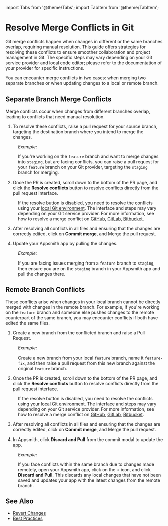 import Tabs from '@theme/Tabs';
import TabItem from '@theme/TabItem';

# Resolve Merge Conflicts in Git

Git merge conflicts happen when changes in different or the same branches overlap, requiring manual resolution. This guide offers strategies for resolving these conflicts to ensure smoother collaboration and project management in Git. The specific steps may vary depending on your Git service provider and local code editor; please refer to the documentation of your provider for specific instructions.

You can encounter merge conflicts in two cases: when merging two separate branches or when updating changes to a local or remote branch.

## Separate Branch Merge Conflicts

Merge conflicts occur when changes from different branches overlap, leading to conflicts that need manual resolution.

<ZoomImage src="/img/branch-issue-1.png" alt="" caption=""/>

1. To resolve these conflicts, raise a pull request for your source branch, targeting the destination branch where you intend to merge the changes.


<dd>

*Example:*

If you're working on the `feature` branch and want to merge changes into `staging`, but are facing conflicts, you can raise a pull request for your `feature` branch on your Git provider, targeting the `staging` branch for merging.

</dd>

 2. Once the PR is created, scroll down to the bottom of the PR page, and click the **Resolve conflicts** button to resolve conflicts directly from the pull request interface.


<dd>


If the resolve button is disabled, you need to resolve the conflicts using your [local Git environment](https://docs.github.com/en/pull-requests/collaborating-with-pull-requests/addressing-merge-conflicts/resolving-a-merge-conflict-using-the-command-line). The interface and steps may vary depending on your Git service provider. For more information, see how to resolve a merge conflict on [GitHub](https://docs.github.com/en/pull-requests/collaborating-with-pull-requests/addressing-merge-conflicts/resolving-a-merge-conflict-on-github), [GitLab](https://docs.gitlab.com/ee/user/project/merge_requests/conflicts.html#methods-of-resolving-conflicts), [Bitbucket](https://support.atlassian.com/bitbucket-cloud/docs/resolve-merge-conflicts/).

<ZoomImage src="/img/conflicts-git-ui.png" alt="" caption=""/>

</dd>

3. After resolving all conflicts in all files and ensuring that the changes are correctly edited, click on **Commit merge**, and Merge the pull request.

4. Update your Appsmith app by pulling the changes.

<dd>

*Example:*

If you are facing issues merging from a `feature` branch to `staging`, then ensure you are on the `staging` branch in your Appsmith app and pull the changes there.


</dd>



## Remote Branch Conflicts

These conflicts arise when changes in your local branch cannot be directly merged with changes in the remote branch. For example, If you're working on the `feature` branch and someone else pushes changes to the remote counterpart of the same branch, you may encounter conflicts if both have edited the same files. 


   <ZoomImage src="/img/remote-branch-issue.png" alt="" caption=""/>


1. Create a new branch from the conflicted branch and raise a Pull Request.


<dd>

*Example:*

 Create a new branch from your local `feature` branch, name it `feature-fix`, and then raise a pull request from this new branch against the original `feature` branch.


</dd>



2. Once the PR is created, scroll down to the bottom of the PR page, and click the **Resolve conflicts** button to resolve conflicts directly from the pull request interface.


<dd>


If the resolve button is disabled, you need to resolve the conflicts using your [local Git environment](https://docs.github.com/en/pull-requests/collaborating-with-pull-requests/addressing-merge-conflicts/resolving-a-merge-conflict-using-the-command-line). The interface and steps may vary depending on your Git service provider. For more information, see how to resolve a merge conflict on [GitHub](https://docs.github.com/en/pull-requests/collaborating-with-pull-requests/addressing-merge-conflicts/resolving-a-merge-conflict-on-github), [GitLab](https://docs.gitlab.com/ee/user/project/merge_requests/conflicts.html#methods-of-resolving-conflicts), [Bitbucket](https://support.atlassian.com/bitbucket-cloud/docs/resolve-merge-conflicts/).




</dd>


3. After resolving all conflicts in all files and ensuring that the changes are correctly edited, click on **Commit merge**, and Merge the pull request.

4. In Appsmith, click **Discard and Pull** from the commit modal to update the app.



<dd>

*Example:*

If you face conflicts within the same branch due to changes made remotely, open your Appsmith app, click on the **+** icon, and click **Discard and Pull**. This discards any local changes that have not been saved and updates your app with the latest changes from the remote branch.




</dd>


## See Also

- [Revert Changes](/advanced-concepts/version-control-with-git/revert-changes)
- [Best Practices](/advanced-concepts/version-control-with-git/merging-branches)